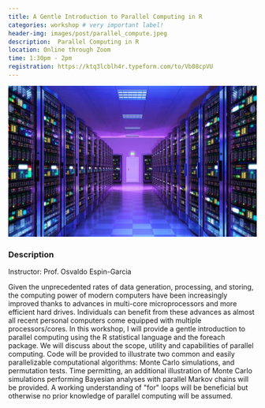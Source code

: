```yaml
---
title: A Gentle Introduction to Parallel Computing in R
categories: workshop # very important label!
header-img: images/post/parallel_compute.jpeg
description:  Parallel Computing in R
location: Online through Zoom
time: 1:30pm - 2pm
registration: https://ktq3lcblh4r.typeform.com/to/Vb08cpVU
---
```


<div class="row">
<div class="col-sm-3"></div>
<div class="col-sm-6">
    <img src="/images/post/parallel_compute.jpeg">
</div>
<div class="col-sm-3"></div>
</div>

### Description

Instructor: Prof. Osvaldo Espin-Garcia

Given the unprecedented rates of data generation, processing, and storing, the computing power of modern computers have been increasingly improved thanks to advances in multi-core microprocessors and more efficient hard drives. Individuals can benefit from these advances as almost all recent personal computers come equipped with multiple processors/cores. In this workshop, I will provide a gentle introduction to parallel computing using the R statistical language and the foreach package. We will discuss about the scope, utility and capabilities of parallel computing. Code will be provided to illustrate two common and easily parallelizable computational algorithms: Monte Carlo simulations, and permutation tests. Time permitting, an additional illustration of Monte Carlo simulations performing Bayesian analyses with parallel Markov chains will be provided. A working understanding of "for" loops will be beneficial but otherwise no prior knowledge of parallel computing will be assumed.
